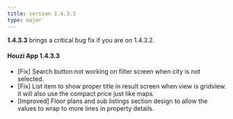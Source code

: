 ```yaml
---
title: version 1.4.3.3
type: major
---
```


**1.4.3.3** brings a critical bug fix if you are on 1.4.3.2.

#### Houzi App 1.4.3.3

- [Fix] Search button not working on filter screen when city is not selected.
- [Fix] List item to show proper title in result screen when view is gridview. it will also use the compact price just like maps.
- [Improved] Floor plans and sub listings section design to allow the values to wrap to more lines in property details.

